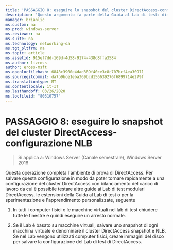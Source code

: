 ```yaml
---
title: 'PASSAGGIO 8: eseguire lo snapshot del cluster DirectAccess-configurazione NLB'
description: 'Questo argomento fa parte della Guida al Lab di test: dimostrazione di DirectAccess in un cluster con bilanciamento carico di servizio di Windows per Windows Server 2016'
manager: brianlic
ms.custom: na
ms.prod: windows-server
ms.reviewer: na
ms.suite: na
ms.technology: networking-da
ms.tgt_pltfrm: na
ms.topic: article
ms.assetid: 915ef7dd-169d-4d58-9174-438d8ffa3584
ms.author: lizross
author: eross-msft
ms.openlocfilehash: 6848c3900e4dad389f40ce3c8c707bcf4ea30971
ms.sourcegitcommit: da7b9bce1eba369bcd156639276f6899714e279f
ms.translationtype: MT
ms.contentlocale: it-IT
ms.lasthandoff: 03/26/2020
ms.locfileid: "80310757"
---
```

# <a name="step-8-snapshot-the-directaccess-cluster-nlb-configuration"></a>PASSAGGIO 8: eseguire lo snapshot del cluster DirectAccess-configurazione NLB

>Si applica a: Windows Server (Canale semestrale), Windows Server 2016

Questa operazione completa l'ambiente di prova di DirectAccess. Per salvare questa configurazione in modo da poter tornare rapidamente a una configurazione del cluster DirectAccess con bilanciamento del carico di lavoro da cui è possibile testare altre guide ai Lab di test modulari DirectAccess, le estensioni della Guida al Lab di test o per la sperimentazione e l'apprendimento personalizzate, seguente  
  
1.  In tutti i computer fisici o le macchine virtuali nel lab di test chiudere tutte le finestre e quindi eseguire un arresto normale.  
  
2.  Se il Lab è basato su macchine virtuali, salvare uno snapshot di ogni macchina virtuale e denominare il cluster DirectAccess snapshot e NLB. Se nel Lab vengono utilizzati computer fisici, creare immagini del disco per salvare la configurazione del Lab di test di DirectAccess.  
